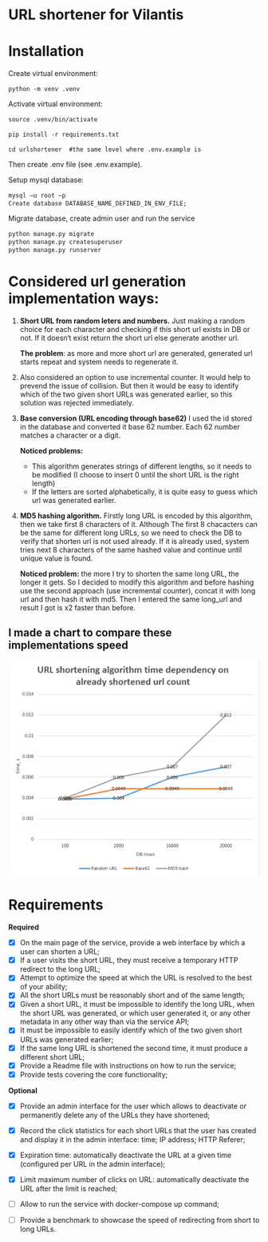 # URL shortener for Vilantis


# Installation

Create virtual environment:
```
python -m venv .venv
```

Activate virtual environment:
```
source .venv/bin/activate
```

```
pip install -r requirements.txt
```

```
cd urlshortener  #the same level where .env.example is
```
Then create .env file (see .env.example).

Setup mysql database:
```
mysql –u root –p 
Create database DATABASE_NAME_DEFINED_IN_ENV_FILE;
```
Migrate database, create admin user and run the service
```
python manage.py migrate
python manage.py createsuperuser
python manage.py runserver
```

# Considered url generation implementation ways:
1. **Short URL from random leters and numbers.**
   Just making a random choice for each character and checking if this short url exists in DB or not. If it doesn‘t exist return the short url else generate another url.

    **The problem**: as more and more short url are generated, generated url starts repeat and system needs to regenerate it.
2. Also considered an option to use incremental counter.
    It would help to prevend the issue of collision. But then it would be easy to identify which of the two given short URLs was generated earlier, so this solution was rejected immediately.
3. **Base conversion (URL encoding through base62)**
    I used the id stored in the database and converted it base 62 number. Each 62 number matches a character or a digit.

    **Noticed problems:**
    - This algorithm generates strings of different lengths, so it needs to be modified (I choose to insert 0 until the short URL is the right length)
    - If the letters are sorted alphabetically, it is quite easy to guess which url was generated earlier.
4. **MD5 hashing algorithm.**
    Firstly long URL is encoded by this algorithm, then we take first 8 characters of it.
    Although The first 8 chacacters can be the same for different long URLs, so we need to check the DB to verify that shorten url is not used already. If it is already used, system tries next 8 characters of the same hashed value and continue until unique value is found.
	
    **Noticed problem:** the more I try to shorten the same long URL, the longer it gets.
    So I decided to modify this algorithm and before hashing use the second approach (use incremental counter), concat it with long url and then hash it with md5. Then I entered the same long_url and result I got is x2 faster than before.

## I made a chart to compare these implementations speed
![I made a chart to compare these implementations speed](./url-shortener-chart.PNG)


# Requirements
**Required**

- [x] On the main page of the service, provide a web interface by which a user can shorten a URL;
- [x] If a user visits the short URL, they must receive a temporary HTTP redirect to the long URL;
- [x] Attempt to optimize the speed at which the URL is resolved to the best of your ability;
- [x] All the short URLs must be reasonably short and of the same length;
- [x] Given a short URL, it must be impossible to identify the long URL, when the short URL was generated, or which user generated it, or any other metadata in any other way than via the service API;
- [x] It must be impossible to easily identify which of the two given short URLs was generated earlier;
- [x] If the same long URL is shortened the second time, it must produce a different short URL;
- [x] Provide a Readme file with instructions on how to run the service;
- [x] Provide tests covering the core functionality;

**Optional**
- [x] Provide an admin interface for the user which allows to deactivate or permanently delete any of the URLs they have shortened;
- [x] Record the click statistics for each short URLs that the user has created and display it in the admin interface: time; IP address; HTTP Referer;
- [x] Expiration time: automatically deactivate the URL at a given time (configured per URL in the admin interface);
- [x] Limit maximum number of clicks on URL: automatically deactivate the URL after the limit is reached;
- [ ] Allow to run the service with docker-compose up command;
- [ ] Provide a benchmark to showcase the speed of redirecting from short to long URLs.

